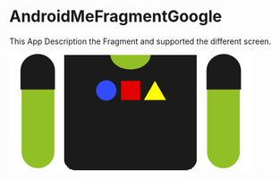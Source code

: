 # AndroidMeFragmentGoogle
This App Description the Fragment and supported the different screen.

<img src="app/src/main/res/drawable/body12.png" >


